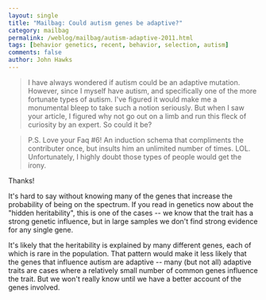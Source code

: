 ```yaml
---
layout: single 
title: "Mailbag: Could autism genes be adaptive?" 
category: mailbag
permalink: /weblog/mailbag/autism-adaptive-2011.html
tags: [behavior genetics, recent, behavior, selection, autism] 
comments: false 
author: John Hawks 
---
```



<blockquote>I have always wondered if autism could be an adaptive mutation. However, since I myself have autism, and specifically one of the more fortunate types of autism. I've figured it would make me a monumental bleep to take such a notion seriously. But when I saw your article, I figured why not go out on a limb and run this fleck of curiosity by an expert. So could it be?</blockquote>
 
<blockquote>P.S. Love your Faq #6! An induction schema that compliments the contributer once, but insults him an unlimited number of times. LOL. Unfortunately, I highly doubt those types of people would get the irony.</blockquote>


Thanks! 

It's hard to say without knowing many of the genes that increase the probability of being on the spectrum. If you read in genetics now about the "hidden heritability", this is one of the cases -- we know that the trait has a strong genetic influence, but in large samples we don't find strong evidence for any single gene. 

It's likely that the heritability is explained by many different genes, each of which is rare in the population. That pattern would make it less likely that the genes that influence autism are adaptive -- many (but not all) adaptive traits are cases where a relatively small number of common genes influence the trait. But we won't really know until we have a better account of the genes involved. 


